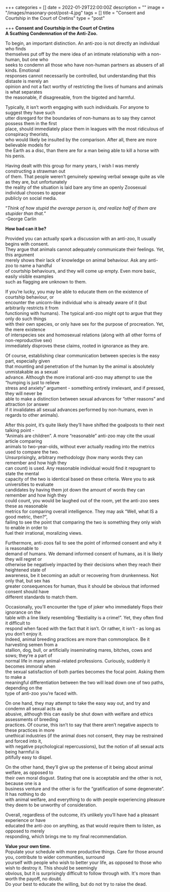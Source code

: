 +++
categories = []
date = 2022-01-29T22:00:00Z
description = ""
image = "/images/masonary-post/post-4.jpg"
tags = []
title = "Consent and Courtship in the Court of Cretins"
type = "post"

+++
**Consent and Courtship in the Court of Cretins**  
 **A Scathing Condemnation of the Anti-Zoo.**  
   
 To begin, an important distinction. An anti-zoo is not directly an individual who finds  
 themselves put off by the mere idea of an intimate relationship with a non-human, but one who  
 seeks to condemn all those who have non-human partners as abusers of all kinds. Emotional  
 responses cannot necessarily be controlled, but understanding that this distaste is merely an  
 opinion and not a fact worthy of restricting the lives of humans and animals is what separates  
 the reasonable, if disagreeable, from the bigoted and harmful.   
   
 Typically, it isn’t worth engaging with such individuals. For anyone to suggest they have such  
 utter disregard for the boundaries of non-humans as to say they cannot possess them in the first  
 place, should immediately place them in leagues with the most ridiculous of conspiracy theorists,  
 who would likely be insulted by the comparison. After all, there are more believable models for  
 the Earth as a disc, than there are for a man being able to kill a horse with his penis.  
   
 Having dealt with this group for many years, I wish I was merely constructing a strawman out  
 of them. That people weren’t genuinely spewing verbal sewage quite as vile as they are, but unfortunately  
 the reality of the situation is laid bare any time an openly Zoosexual individual chooses to appear  
 publicly on social media.  
   
 “_Think of how stupid the average person is, and realize half of them are stupider than that._”  
 -George Carlin  
   
   
 **How bad can it be?**  
   
 Provided you can actually spark a discussion with an anti-zoo, It usually begins with consent.  
 They argue that animals cannot adequately communicate their feelings. Yet, this argument  
 merely shows their lack of knowledge on animal behaviour. Ask any anti-zoo to name a handful  
 of courtship behaviours, and they will come up empty. Even more basic, easily visible examples  
 such as flagging are unknown to them.  
   
 If you’re lucky, you may be able to educate them on the existence of courtship behaviour, or  
 encounter the unicorn-like individual who is already aware of it (but arbitrarily restricts it from  
 functioning with humans). The typical anti-zoo might opt to argue that they only do such things  
 with their own species, or only have sex for the purpose of procreation. Yet, the mere existence  
 of interspecies sex and homosexual relations (along with all other forms of non-reproductive sex)  
 immediately disproves these claims, rooted in ignorance as they are.  
   
 Of course, establishing clear communication between species is the easy part, especially given  
 that mounting and penetration of the human by the animal is absolutely unmistakable as a sexual  
 advance. Although the more irrational anti-zoo may attempt to use the “humping is just to relieve  
 stress and anxiety” argument - something entirely irrelevant, and if pressed, they will never be  
 able to make a distinction between sexual advances for “other reasons” and attraction (or answer  
 if it invalidates all sexual advances performed by non-humans, even in regards to other animals).  
   
 After this point, it’s quite likely they’ll have shifted the goalposts to their next talking point -  
 “Animals are children”. A more “reasonable” anti-zoo may cite the usual article comparing  
 animals to two-year-olds, without ever actually reading into the metrics used to compare the two.  
 Unsurprisingly, arbitrary methodology (how many words they can remember and how high they  
 can count) is used. Any reasonable individual would find it repugnant to state the mental  
 capacity of the two is identical based on these criteria. Were you to ask universities to evaluate  
 candidates by having them jot down the amount of words they can remember and how high they  
 could count, you would be laughed out of the room, yet the anti-zoo sees these as reasonable  
 metrics for comparing overall intelligence. They may ask “Well, what IS a good metric, then?”,  
 failing to see the point that comparing the two is something they only wish to enable in order to  
 fuel their irrational, moralizing views.  
   
 Furthermore, anti-zoos fail to see the point of informed consent and why it is reasonable to  
 demand of humans. We demand informed consent of humans, as it is likely they will regret or  
 otherwise be negatively impacted by their decisions when they reach their heightened state of  
 awareness, be it becoming an adult or recovering from drunkenness. Not only that, but sex has  
 greater consequences for human, thus it should be obvious that informed consent should have  
 different standards to match them.  
   
 Occasionally, you’ll encounter the type of joker who immediately flops their ignorance on the  
 table with a line likely resembling “Bestiality is a crime!”. Yet, they often find it difficult to  
 respond when faced with the fact that it isn’t. Or rather, it isn’t - as long as you don’t enjoy it.  
 Indeed, animal breeding practices are more than commonplace. Be it harvesting semen from a  
 stallion, dog, bull, or artificially inseminating mares, bitches, cows and sows; they’re a part of  
 normal life in many animal-related professions. Curiously, suddenly it becomes immoral when  
 the sexual satisfaction of both parties becomes the focal point. Asking them to make a  
 meaningful differentiation between the two will lead down one of two paths, depending on the  
 type of anti-zoo you’re faced with.  
   
 On one hand, they may attempt to take the easy way out, and try and condemn all sexual acts as  
 abusive, although this can easily be shut down with welfare and ethics assessments of breeding  
 practices. Of course, this isn’t to say that there aren’t negative aspects to these practices in more  
 unethical industries (if the animal does not consent, they may be restrained and forced into it,  
 with negative psychological repercussions), but the notion of all sexual acts being harmful is  
 pitifully easy to dispel.  
   
 On the other hand, they’ll give up the pretense of it being about animal welfare, as opposed to  
 their own moral disgust. Stating that one is acceptable and the other is not, because one is a  
 business venture and the other is for the “gratification of some degenerate”. It has nothing to do  
 with animal welfare, and everything to do with people experiencing pleasure  
 they deem to be unworthy of consideration.  
   
 Overall, regardless of the outcome, it’s unlikely you’ll have had a pleasant experience or have  
 educated the anti-zoo on anything, as that would require them to listen, as opposed to merely  
 responding, which brings me to my final recommendation.  
   
   
 **Value your own time.**  
 Populate your schedule with more productive things. Care for those around you, contribute to wider communities, surround  
 yourself with people who wish to better your life, as opposed to those who wish to destroy it. This should be seemingly  
 obvious, but it is surprisingly difficult to follow through with. It's more than worth the payoff, no doubt.   
 Do your best to educate the willing, but do not try to raise the dead.